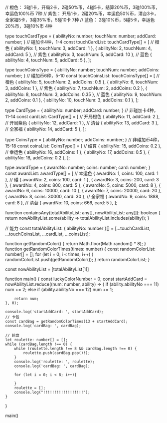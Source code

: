 // 橙色： 3碰1卡，开局2卡，2碰50%币，4碰5卡，结算20%币，3碰100%币，幸运色100%币     7种
// 紫色： 开局1卡，2碰20%币，幸运色50%币，清台3卡，全家福5卡，3碰35%币，5碰10卡     7种
// 蓝色： 2碰10%币，5碰5卡，幸运色20%币，3碰10%币       4种

type touchCardType = {
    abilityNo: number;
    touchNum: number;
    addCard: number;
}
// 碰加卡4种，1-4
const touchCardList: touchCardType[] = [
    // 橙色
    {
        abilityNo: 1,
        touchNum: 3,
        addCard: 1
    },
    {
        abilityNo: 2,
        touchNum: 4,
        addCard: 5
    },
    // 紫色
    {
        abilityNo: 3,
        touchNum: 5,
        addCard: 10
    },
    // 蓝色
    {
        abilityNo: 4,
        touchNum: 5,
        addCard: 5
    },
];

type touchCoinsType = {
    abilityNo: number;
    touchNum: number;
    addCoins: number;
}
// 碰加币6种，5-10
const touchCoinsList: touchCoinsType[] = [
    // 橙色
    {
        abilityNo: 5,
        touchNum: 2,
        addCoins: 0.5
    },
    {
        abilityNo: 6,
        touchNum: 3,
        addCoins: 1
    },
    // 紫色
    {
        abilityNo: 7,
        touchNum: 2,
        addCoins: 0.2
    },
    {
        abilityNo: 8,
        touchNum: 3,
        addCoins: 0.35
    },
    // 蓝色
    {
        abilityNo: 9,
        touchNum: 2,
        addCoins: 0.1
    },
    {
        abilityNo: 10,
        touchNum: 3,
        addCoins: 0.1
    },
];

type CardType = {
    abilityNo: number;
    addCard: number;
}
// 非碰加卡4种，11-14
const cardList: CardType[] = [
    // 开局橙色
    {
        abilityNo: 11,
        addCard: 2
    },
    // 开局紫色
    {
        abilityNo: 12,
        addCard: 1
    },
    // 清台
    {
        abilityNo: 13,
        addCard: 3
    },
    // 全家福
    {
        abilityNo: 14,
        addCard: 5
    },
];

type CoinsType = {
    abilityNo: number;
    addCoins: number;
}
// 非碰加币4种，15-18
const coinsList: CoinsType[] = [
    // 结算
    {
        abilityNo: 15,
        addCoins: 0.2
    },
    // 幸运色
    {
        abilityNo: 16,
        addCoins: 1
    },
    {
        abilityNo: 17,
        addCoins: 0.5
    },
    {
        abilityNo: 18,
        addCoins: 0.2
    },
];

type awardType = {
    awardNo: number;
    coins: number;
    card: number;
}
const awardList: awardType[] = [
    // 幸运色
    {
        awardNo: 1,
        coins: 100,
        card: 1
    },
    // 碰
    {
        awardNo: 2,
        coins: 100,
        card: 1
    },
    {
        awardNo: 3,
        coins: 200,
        card: 3
    },
    {
        awardNo: 4,
        coins: 800,
        card: 5
    },
    {
        awardNo: 5,
        coins: 5000,
        card: 8
    },
    {
        awardNo: 6,
        coins: 10000,
        card: 10
    },
    {
        awardNo: 7,
        coins: 20000,
        card: 20
    },
    {
        awardNo: 8,
        coins: 30000,
        card: 30
    },
    // 全家福
    {
        awardNo: 9,
        coins: 1888,
        card: 8
    },
    // 清台
    {
        awardNo: 10,
        coins: 666,
        card: 5
    },
];

function containsAny(totalAbilityList: any[], nowAbilityList: any[]): boolean {
    return nowAbilityList.some(ability => totalAbilityList.includes(ability));
}

// 能力
const totalAbilityList: { abilityNo: number }[] = [...touchCardList, ...touchCoinsList, ...cardList, ...coinsList];

function getRandomColor() {
    return Math.floor(Math.random() * 8);
}
function getRandomColorTimes(times: number) {
    const randomColorList: number[] = [];
    for (let i = 0; i < times; i++) {
        randomColorList.push(getRandomColor());
    }
    return randomColorList;
}

const nowAbilityList = [totalAbilityList[1]]

function main() {
    const luckyColorNumber = 0;
    const startAddCard = nowAbilityList.reduce((num: number, ability) => {
        if (ability.abilityNo === 11) num += 2;
        else if (ability.abilityNo === 12) num += 1;

        return num;
    }, 0);

    console.log('startAddCard: ', startAddCard);
    // 卡包
    const cardBag = getRandomColorTimes(13 + startAddCard);
    console.log('cardBag: ', cardBag);

    // 轮盘
    let roulette: number[] = [];
    while (cardBag.length !== 0) {
        while (roulette.length !== 8 && cardBag.length !== 0) {
            roulette.push(cardBag.pop()!);
        }
        console.log('roulette: ', roulette);
        console.log('cardBag: ', cardBag);

        for (let i = 0; i < 8; i++){
            
        }
        roulette = [];
        console.log("!!!!!!!!!!!!!!!!!!");
    }
}

main()

